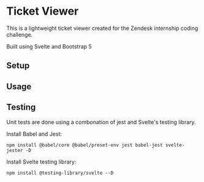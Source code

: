 # Ticket Viewer

This is a lightweight ticket viewer created for the Zendesk internship coding challenge.

Built using Svelte and Bootstrap 5

## Setup


## Usage


## Testing


Unit tests are done using a combonation of jest and Svelte's testing library.

Install Babel and Jest:
```
npm install @babel/core @babel/preset-env jest babel-jest svelte-jester -D
```

Install Svelte testing library:
```
npm install @testing-library/svelte --D
```


